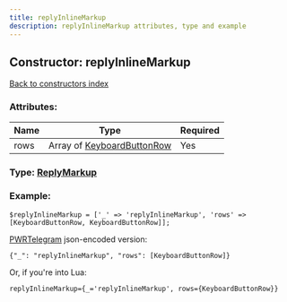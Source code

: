 ```yaml
---
title: replyInlineMarkup
description: replyInlineMarkup attributes, type and example
---
```

## Constructor: replyInlineMarkup  
[Back to constructors index](index.md)



### Attributes:

| Name     |    Type       | Required |
|----------|---------------|----------|
|rows|Array of [KeyboardButtonRow](../types/KeyboardButtonRow.md) | Yes|



### Type: [ReplyMarkup](../types/ReplyMarkup.md)


### Example:

```
$replyInlineMarkup = ['_' => 'replyInlineMarkup', 'rows' => [KeyboardButtonRow, KeyboardButtonRow]];
```  

[PWRTelegram](https://pwrtelegram.xyz) json-encoded version:

```
{"_": "replyInlineMarkup", "rows": [KeyboardButtonRow]}
```


Or, if you're into Lua:  


```
replyInlineMarkup={_='replyInlineMarkup', rows={KeyboardButtonRow}}

```


